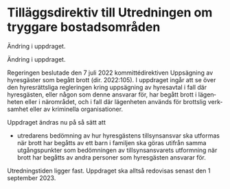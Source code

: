 # Tilläggsdirektiv till Utredningen om tryggare bostadsområden

Ändring i uppdraget.

Ändring i uppdraget.

Regeringen beslutade den 7 juli 2022 kommitté­direktiven Uppsägning av hyres­gäster som begått brott (dir. 2022:105). I upp­draget ingår att se över den hyres­rättsliga regleringen kring upp­sägning av hyres­avtal i fall där hyres­gästen, eller någon som denne ansvarar för, har begått brott i lägen­heten eller i när­området, och i fall där lägen­heten används för brottslig verk­samhet eller av krimi­nella organisa­tioner.

Uppdraget ändras nu på så sätt att

* utredarens bedöm­ning av hur hyres­gästens tillsyns­ansvar ska utformas när brott har begåtts av ett barn i familjen ska göras utifrån samma utgångs­punkter som bedöm­ningen av tillsyns­ansvarets utform­ning när brott har begåtts av andra personer som hyres­gästen ansvarar för.

Utrednings­tiden ligger fast. Uppdraget ska alltså redovisas senast den 1 september 2023.
